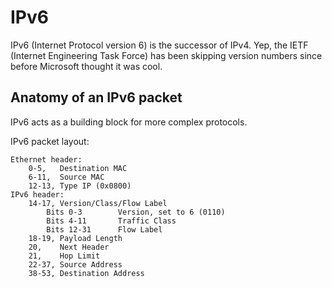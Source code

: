 
IPv6
====

IPv6 (Internet Protocol version 6) is the successor of IPv4. Yep, the IETF (Internet Engineering Task Force) has been skipping version numbers since before Microsoft thought it was cool.

Anatomy of an IPv6 packet
--------

IPv6 acts as a building block for more complex protocols.

IPv6 packet layout:

	Ethernet header:
		0-5,   Destination MAC
		6-11,  Source MAC
		12-13, Type IP (0x0800)
	IPv6 header:
		14-17, Version/Class/Flow Label
			Bits 0-3		Version, set to 6 (0110)
			Bits 4-11		Traffic Class
			Bits 12-31		Flow Label
		18-19, Payload Length
		20,    Next Header
		21,    Hop Limit
		22-37, Source Address
		38-53, Destination Address

